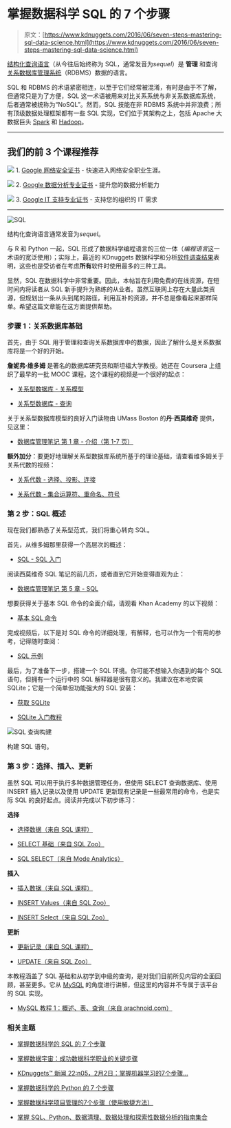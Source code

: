 # 掌握数据科学 SQL 的 7 个步骤

> 原文：[https://www.kdnuggets.com/2016/06/seven-steps-mastering-sql-data-science.html](https://www.kdnuggets.com/2016/06/seven-steps-mastering-sql-data-science.html)

[结构化查询语言](https://en.wikipedia.org/wiki/SQL)（从今往后始终称为 SQL，通常发音为*sequel*）是 **管理** 和查询 [关系数据库管理系统](https://en.wikipedia.org/wiki/Relational_database_management_system)（RDBMS）数据的语言。

SQL 和 RDBMS 的术语紧密相连，以至于它们经常被混淆，有时是由于不了解，但通常只是为了方便，SQL 这一术语被用来对比关系系统与非关系数据库系统，后者通常被统称为“NoSQL”。然而，SQL 技能在非 RDBMS 系统中并非浪费；所有顶级数据处理框架都有一些 SQL 实现，它们位于其架构之上，包括 Apache 大数据巨头 [Spark](http://spark.apache.org/sql/) 和 [Hadoop](https://hive.apache.org/)。

* * *

## 我们的前 3 个课程推荐

![](../Images/0244c01ba9267c002ef39d4907e0b8fb.png) 1\. [Google 网络安全证书](https://www.kdnuggets.com/google-cybersecurity) - 快速进入网络安全职业生涯。

![](../Images/e225c49c3c91745821c8c0368bf04711.png) 2\. [Google 数据分析专业证书](https://www.kdnuggets.com/google-data-analytics) - 提升您的数据分析能力

![](../Images/0244c01ba9267c002ef39d4907e0b8fb.png) 3\. [Google IT 支持专业证书](https://www.kdnuggets.com/google-itsupport) - 支持您的组织的 IT 需求

* * *

![SQL](../Images/7b90faf67d8c5a9b93c5838add6004a0.png)

结构化查询语言通常发音为*sequel*。

与 R 和 Python 一起，SQL 形成了数据科学编程语言的三位一体（*编程语言*这一术语的宽泛使用）；实际上，最近的 KDnuggets 数据科学和分析[软件调查结果](/2016/06/r-python-top-analytics-data-mining-data-science-software.html)表明，这些也是受访者在考虑**所有**软件时使用最多的三种工具。

显然，SQL 在数据科学中非常重要。因此，本帖旨在利用免费的在线资源，在短时间内将读者从 SQL 新手提升为熟练的从业者。虽然互联网上存在大量此类资源，但规划出一条从头到尾的路径，利用互补的资源，并不总是像看起来那样简单。希望这篇文章能在这方面提供帮助。

### 步骤 1：关系数据库基础

首先，由于 SQL 用于管理和查询关系数据库中的数据，因此了解什么是关系数据库将是一个好的开始。

**詹妮弗·维多姆** 是著名的数据库研究员和斯坦福大学教授。她还在 Coursera 上组织了最早的一批 MOOC 课程。这个课程的视频是一个很好的起点：

+   [关系型数据库 - 关系模型](https://youtu.be/wAN11JdiCwM?list=PLCV8PlnXJ9x6LAuqPXgXZNSeHznXQ3b3l)

+   [关系型数据库 - 查询](https://youtu.be/x9kCB2ZVWeA?list=PLCV8PlnXJ9x6LAuqPXgXZNSeHznXQ3b3l)

关于关系型数据库模型的良好入门读物由 UMass Boston 的**丹·西莫维奇** 提供，见这里：

+   [数据库管理笔记 第 1 章 - 介绍（第 1-7 页）](http://www.cs.umb.edu/cs630/hd1.pdf)

**额外加分**：要更好地理解关系型数据库系统所基于的理论基础，请查看维多姆关于关系代数的视频：

+   [关系代数 - 选择、投影、连接](https://youtu.be/TbQnH-RC1S4?list=PLCV8PlnXJ9x6LAuqPXgXZNSeHznXQ3b3l)

+   [关系代数 - 集合运算符、重命名、符号](https://youtu.be/V_z9V1Y4jeA?list=PLCV8PlnXJ9x6LAuqPXgXZNSeHznXQ3b3l)

### 第 2 步：SQL 概述

现在我们都熟悉了关系型范式，我们将重心转向 SQL。

首先，从维多姆那里获得一个高层次的概述：

+   [SQL - SQL 入门](https://youtu.be/WNb7Q7Da0Qo?list=PLCV8PlnXJ9x6LAuqPXgXZNSeHznXQ3b3l)

阅读西莫维奇 SQL 笔记的前几页，或者直到它开始变得直观为止：

+   [数据库管理笔记 第 5 章 - SQL](http://www.cs.umb.edu/cs630/sql.pdf)

想要获得关于基本 SQL 命令的全面介绍，请观看 Khan Academy 的以下视频：

+   [基本 SQL 命令](https://www.youtube.com/watch?v=7Vtl2WggqOg)

完成视频后，以下是对 SQL 命令的详细处理，有解释，也可以作为一个有用的参考，记得随时查阅：

+   [SQL 示例](http://arachnoid.com/MySQL/SQL_examples.html)

最后，为了准备下一步，搭建一个 SQL 环境。你可能不想输入你遇到的每个 SQL 语句，但拥有一个运行中的 SQL 解释器是很有意义的。我建议在本地安装 SQLite；它是一个简单但功能强大的 SQL 安装：

+   [获取 SQLite](https://www.sqlite.org/index.html)

+   [SQLite 入门教程](http://www.tutorialspoint.com/sqlite/)

![SQL 查询构建](../Images/6e35b8c6a9cceb36baf0ef9a0dea61cb.png)

构建 SQL 语句。

### 第 3 步：选择、插入、更新

虽然 SQL 可以用于执行多种数据管理任务，但使用 SELECT 查询数据库、使用 INSERT 插入记录以及使用 UPDATE 更新现有记录是一些最常用的命令，也是实际 SQL 的良好起点。阅读并完成以下初步练习：

**选择**

+   [选择数据（来自 SQL 课程）](http://www.sqlcourse.com/select.html)

+   [SELECT 基础（来自 SQL Zoo）](http://sqlzoo.net/wiki/SELECT_basics)

+   [SQL SELECT（来自 Mode Analytics）](https://community.modeanalytics.com/sql/tutorial/sql-select-statement/)

**插入**

+   [插入数据（来自 SQL 课程）](http://www.sqlcourse.com/insert.html)

+   [INSERT Values（来自 SQL Zoo）](http://sqlzoo.net/wiki/INSERT_.._VALUES)

+   [INSERT Select（来自 SQL Zoo）](http://sqlzoo.net/wiki/INSERT_.._SELECT)

**更新**

+   [更新记录（来自 SQL 课程）](http://www.sqlcourse.com/update.html)

+   [UPDATE（来自 SQL Zoo）](http://sqlzoo.net/wiki/UPDATE)

本教程涵盖了 SQL 基础和从初学到中级的查询，是对我们目前所见内容的全面回顾，甚至更多。它从 [MySQL](https://www.mysql.com/) 的角度进行讲解，但这里的内容并不专属于该平台的 SQL 实现。

+   [MySQL 教程 1：概述、表、查询（来自 arachnoid.com）](http://arachnoid.com/MySQL/)

### 相关主题

+   [掌握数据科学的 SQL 的 7 个步骤](https://www.kdnuggets.com/2022/04/7-steps-mastering-sql-data-science.html)

+   [掌握数据宇宙：成功数据科学职业的关键步骤](https://www.kdnuggets.com/mastering-the-data-universe-key-steps-to-a-thriving-data-science-career)

+   [KDnuggets™ 新闻 22:n05，2月2日：掌握机器学习的7个步骤…](https://www.kdnuggets.com/2022/n05.html)

+   [掌握数据科学的 Python 的 7 个步骤](https://www.kdnuggets.com/2022/06/7-steps-mastering-python-data-science.html)

+   [掌握数据科学项目管理的7个步骤（使用敏捷方法）](https://www.kdnuggets.com/2023/07/7-steps-mastering-data-science-project-management-agile.html)

+   [掌握 SQL、Python、数据清理、数据处理和探索性数据分析的指南集合](https://www.kdnuggets.com/collection-of-guides-on-mastering-sql-python-data-cleaning-data-wrangling-and-exploratory-data-analysis)

